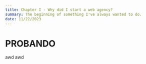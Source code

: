 ```yaml
---
title: Chapter I - Why did I start a web agency?
summary: The beginning of something I've always wanted to do.
date: 11/22/2023
---
```


# PROBANDO

awd
awd
